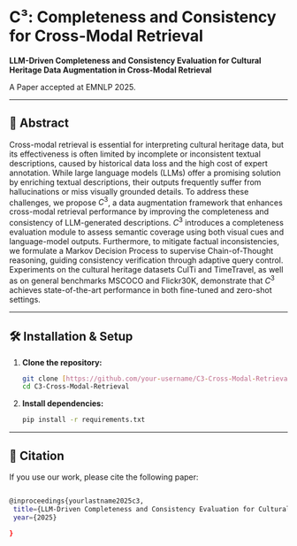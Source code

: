 # C³: Completeness and Consistency for Cross-Modal Retrieval

**LLM-Driven Completeness and Consistency Evaluation for Cultural Heritage Data Augmentation in Cross-Modal Retrieval**

A Paper accepted at EMNLP 2025.

---

## 📖 Abstract

Cross-modal retrieval is essential for interpreting cultural heritage data, but its effectiveness is often limited by incomplete or inconsistent textual descriptions, caused by historical data loss and the high cost of expert annotation. While large language models (LLMs) offer a promising solution by enriching textual descriptions, their outputs frequently suffer from hallucinations or miss visually grounded details. To address these challenges, we propose $C^3$, a data augmentation framework that enhances cross-modal retrieval performance by improving the completeness and consistency of LLM-generated descriptions. $C^3$ introduces a completeness evaluation module to assess semantic coverage using both visual cues and language-model outputs. Furthermore, to mitigate factual inconsistencies, we formulate a Markov Decision Process to supervise Chain-of-Thought reasoning, guiding consistency verification through adaptive query control. Experiments on the cultural heritage datasets CulTi and TimeTravel, as well as on general benchmarks MSCOCO and Flickr30K, demonstrate that $C^3$ achieves state-of-the-art performance in both fine-tuned and zero-shot settings. 


---

## 🛠️ Installation & Setup

1.  **Clone the repository:**
    ```bash
    git clone [https://github.com/your-username/C3-Cross-Modal-Retrieval.git](https://github.com/your-username/C3-Cross-Modal-Retrieval.git)
    cd C3-Cross-Modal-Retrieval
    ```



2.  **Install dependencies:**
    ```bash
    pip install -r requirements.txt
    ```


---
## 📜 Citation
If you use our work, please cite the following paper:

 ```bash

@inproceedings{yourlastname2025c3,
  title={LLM-Driven Completeness and Consistency Evaluation for Cultural Heritage Data Augmentation in Cross-Modal Retrieval},
  year={2025}

}
 ```
